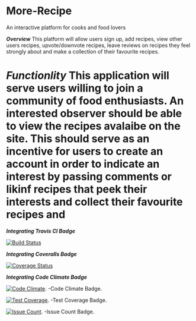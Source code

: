 # More-Recipe
An interactive platform for cooks and food lovers

***Overview***
This platform will allow users sign up, add recipes, view other users recipes, upvote/downvote recipes, leave reviews on recipes they feel strongly about and make a collection of their favourite recipes.

***Functionlity***
This application will serve users willing to join a community of food enthusiasts.
An interested observer should be able to view the recipes avalaibe on the site. This should serve as an incentive for users to create an account in order to indicate an interest by passing comments or likinf recipes that peek their interests and collect their favourite recipes and 
=======
***Integrating Travis CI Badge***

[![Build Status](https://travis-ci.org/tobiloba23/More-Recipe.svg?branch=master)](https://travis-ci.org/tobiloba23/More-Recipe)

***Integrating Coveralls Badge***

[![Coverage Status](https://coveralls.io/repos/github/tobiloba23/More-Recipe/badge.svg?branch=master)](https://coveralls.io/github/tobiloba23/More-Recipe?branch=master)

***Integrating Code Climate Badge***

[![Code Climate](https://codeclimate.com/github/tobiloba23/More-Recipe/badges/gpa.svg)](https://codeclimate.com/github/tobiloba23/More-Recipe). -Code Climate Badge.

[![Test Coverage](https://codeclimate.com/github/tobiloba23/More-Recipe/badges/coverage.svg)](https://codeclimate.com/github/tobiloba23/More-Recipe/coverage). -Test Coverage Badge.

[![Issue Count](https://codeclimate.com/github/tobiloba23/More-Recipe/badges/issue_count.svg)](https://codeclimate.com/github/tobiloba23/More-Recipe). -Issue Count Badge.
